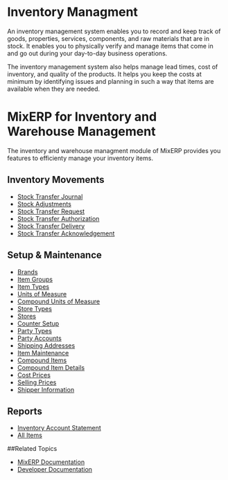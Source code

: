 # Inventory Managment

An inventory management system enables you 
to record and keep track of goods, properties, services, components, 
and raw materials that are in stock. It enables you to physically verify 
and manage items that come in and go out during your day-to-day business 
operations.

The inventory management system also helps manage lead times, 
cost of inventory, and quality of the products. 
It helps you keep the costs at minimum by identifying issues and 
planning in such a way that items are available when they are needed.

# MixERP for Inventory and Warehouse Management

The inventory and warehouse managment module of MixERP provides you
features to efficienty manage your inventory items.

## Inventory Movements

- [Stock Transfer Journal](stock-transfer-journal.md)
- [Stock Adjustments](stock-adjustments.md)
- [Stock Transfer Request](stock-transfer-request.md)
- [Stock Transfer Authorization](stock-transfer-authorization.md)
- [Stock Transfer Delivery](stock-transfer-delivery.md)
- [Stock Transfer Acknowledgement](stock-transfer-acknowledgement.md)

## Setup & Maintenance
- [Brands](brands.md)
- [Item Groups](item-groups.md)
- [Item Types](item-types.md)
- [Units of Measure](units-of-measure.md)
- [Compound Units of Measure](compound-units-of-measure.md)
- [Store Types](store-types.md)
- [Stores](stores.md)
- [Counter Setup](counter-setup.md)
- [Party Types](party-types.md)
- [Party Accounts](party-accounts.md)
- [Shipping Addresses](shipping-addresses.md)
- [Item Maintenance](item-maintenance.md)
- [Compound Items](compound-items.md)
- [Compound Item Details](compound-item-details.md)
- [Cost Prices](cost-prices.md)
- [Selling Prices](selling-prices.md)
- [Shipper Information](shipper-information.md)

## Reports 
- [Inventory Account Statement](inventory-account-statement.md)
- [All Items](all-items.md)

##Related Topics
* [MixERP Documentation](../index.md)
* [Developer Documentation](../developer/index.md)
